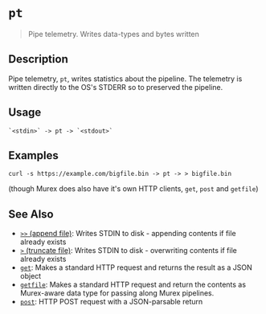# `pt`

> Pipe telemetry. Writes data-types and bytes written

## Description

Pipe telemetry, `pt`, writes statistics about the pipeline. The telemetry is written
directly to the OS's STDERR so to preserved the pipeline.

## Usage

    `<stdin>` -> pt -> `<stdout>`

## Examples

    curl -s https://example.com/bigfile.bin -> pt -> > bigfile.bin

(though Murex does also have it's own HTTP clients, `get`, `post` and
`getfile`)

## See Also

- [`>>` (append file)](./greater-than-greater-than.md):
  Writes STDIN to disk - appending contents if file already exists
- [`>` (truncate file)](./greater-than.md):
  Writes STDIN to disk - overwriting contents if file already exists
- [`get`](./get.md):
  Makes a standard HTTP request and returns the result as a JSON object
- [`getfile`](./getfile.md):
  Makes a standard HTTP request and return the contents as Murex-aware data type for passing along Murex pipelines.
- [`post`](./post.md):
  HTTP POST request with a JSON-parsable return
